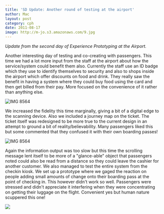 ```yaml
---
title: 'SD Update: Another round of testing at the airport'
author: Mac
layout: post
category: cph
date: 2011-08-17
image: http://m-jo.s3.amazonaws.com/9.jpg
---
```


*Update from the second day of Experience Prototyping at the Airport.*

Another interesting day of testing and co-creating with passengers. This time we had a lot more input from the staff at the airport about how the service/system could benefit them also. Currently the staff use an ID badge which they use to identify themselves to security and also to shops inside the airport which offer discounts on food and drink. They really saw the benefit in having a system where they could buy food using the card and then get billed from their pay. More focused on the convenience of it rather than anything else.

<img src="http://m-jo.s3.amazonaws.com/9.jpg" alt="IMG 8564" title="IMG_8564.jpg" border="0" />

We increased the fidelity this time marginally, giving a bit of a digital edge to the scanning device. Also we included a journey map on the ticket. The ticket itself was redesigned to be more true to the current design in an attempt to ground a bit of reality/believability. Many passengers liked this but some commented that they confused it with their own boarding passes!

<img src="http://m-jo.s3.amazonaws.com/11.jpg" alt="IMG 8564" title="IMG_8564.jpg" border="0" />

Again the information output was too slow but this time the scrolling message lent itself to be more of a "glance-able" object that passengers noted could also be read from a distance so they could leave the cashier for another customer. We also managed to test the entire system from the checkin kiosk. We set up a prototype where we gaged the reaction on people adding small amounts of change onto their boarding pass at the point of checking in. This however didn't work so well. Passengers were stressed and didn't appreciate it interfering when they were concentrating on getting their luggage on the flight. Convenient yes but human nature scuppered this one!

<span>![](http://m-jo.s3.amazonaws.com/10.jpg)</span>